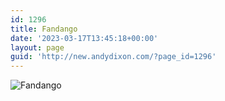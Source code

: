 ```yaml
---
id: 1296
title: Fandango
date: '2023-03-17T13:45:18+00:00'
layout: page
guid: 'http://new.andydixon.com/?page_id=1296'
---
```


![Fandango](https://i0.wp.com/assets.g8x2.ldn.idrivee2-23.com/posters/Fandango%2001.jpg?w=1200&ssl=1 "Fandango")